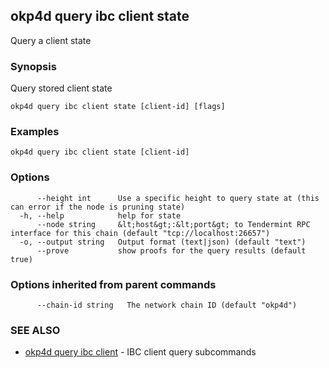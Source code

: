 ## okp4d query ibc client state

Query a client state

### Synopsis

Query stored client state

```
okp4d query ibc client state [client-id] [flags]
```

### Examples

```
okp4d query ibc client state [client-id]
```

### Options

```
      --height int      Use a specific height to query state at (this can error if the node is pruning state)
  -h, --help            help for state
      --node string     &lt;host&gt;:&lt;port&gt; to Tendermint RPC interface for this chain (default "tcp://localhost:26657")
  -o, --output string   Output format (text|json) (default "text")
      --prove           show proofs for the query results (default true)
```

### Options inherited from parent commands

```
      --chain-id string   The network chain ID (default "okp4d")
```

### SEE ALSO

* [okp4d query ibc client](okp4d_query_ibc_client.md)	 - IBC client query subcommands

